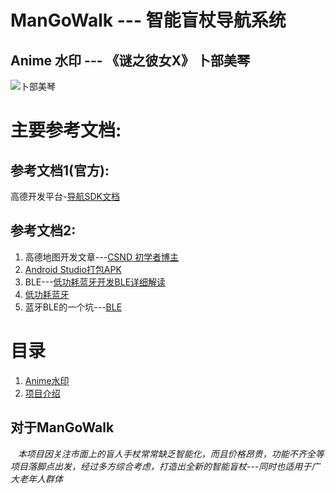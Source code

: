 # ManGoWalk  --- 智能盲杖导航系统
## Anime 水印  ---  《谜之彼女X》 卜部美琴
<a name="my-desiki-anime-girl"></a>
![卜部美琴](https://picx.zhimg.com/50/v2-ce3ffbff0aab1f12ff55a1625d9188a2_720w.jpg?source=1940ef5c)
# 主要参考文档:
## 参考文档1(官方):
高德开发平台-[导航SDK文档](https://lbs.amap.com/api/android-navi-sdk/summary/)
## 参考文档2:
1. 高德地图开发文章---[CSND 初学者博主](https://blog.csdn.net/qq_38436214/article/details/111628025?spm=1001.2014.3001.5506)
2. [Android Studio打包APK](https://blog.csdn.net/qq_38436214/article/details/112288954?spm=1001.2014.3001.5506)
3. BLE---[低功耗蓝牙开发BLE详细解读](https://blog.csdn.net/qq_51519091/article/details/138345280?spm=1001.2014.3001.5506)
4. [低功耗蓝牙](https://blog.csdn.net/qq_38950819/article/details/103067487?spm=1001.2014.3001.5506)
5. 蓝牙BLE的一个坑---[BLE](https://blog.csdn.net/a_zhon/article/details/100018719?spm=1001.2014.3001.5506)

# 目录
1. [Anime水印](#my-desiki-anime-girl)   
2. [项目介绍](#project-introduce)



## 对于ManGoWalk                               
<a name="project-introduce"></a>  
*本项目因关注市面上的盲人手杖常常缺乏智能化，而且价格昂贵，功能不齐全等项目落脚点出发，经过多方综合考虑，打造出全新的智能盲杖---同时也适用于广大老年人群体*























